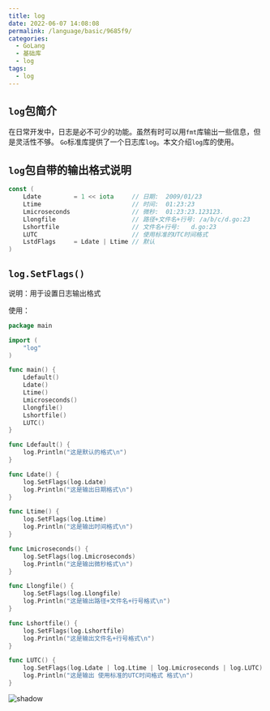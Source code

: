 ```yaml
---
title: log
date: 2022-06-07 14:08:08
permalink: /language/basic/9685f9/
categories:
  - GoLang
  - 基础库
  - log
tags:
  - log
---
```


## `log`包简介

在日常开发中，日志是必不可少的功能。虽然有时可以用`fmt`库输出一些信息，但是灵活性不够。
`Go`标准库提供了一个日志库`log`。本文介绍`log`库的使用。

<!-- more -->

## `log`包自带的输出格式说明

``` go
const (
	Ldate         = 1 << iota     // 日期:  2009/01/23
	Ltime                         // 时间:  01:23:23
	Lmicroseconds                 // 微秒:  01:23:23.123123.
	Llongfile                     // 路径+文件名+行号: /a/b/c/d.go:23
	Lshortfile                    // 文件名+行号:   d.go:23
	LUTC                          // 使用标准的UTC时间格式
	LstdFlags     = Ldate | Ltime // 默认
)
```

## `log.SetFlags()`

说明：用于设置日志输出格式

使用：

``` go
package main

import (
	"log"
)

func main() {
	Ldefault()
	Ldate()
	Ltime()
	Lmicroseconds()
	Llongfile()
	Lshortfile()
	LUTC()
}

func Ldefault() {
	log.Println("这是默认的格式\n")
}

func Ldate() {
	log.SetFlags(log.Ldate)
	log.Println("这是输出日期格式\n")
}

func Ltime() {
	log.SetFlags(log.Ltime)
	log.Println("这是输出时间格式\n")
}

func Lmicroseconds() {
	log.SetFlags(log.Lmicroseconds)
	log.Println("这是输出微秒格式\n")
}

func Llongfile() {
	log.SetFlags(log.Llongfile)
	log.Println("这是输出路径+文件名+行号格式\n")
}

func Lshortfile() {
	log.SetFlags(log.Lshortfile)
	log.Println("这是输出文件名+行号格式\n")
}

func LUTC() {
	log.SetFlags(log.Ldate | log.Ltime | log.Lmicroseconds | log.LUTC)
	log.Println("这是输出 使用标准的UTC时间格式 格式\n")
}
```

![shadow](https://cdn.staticaly.com/gh/xingcxb/blog_img@blog1/%E5%BC%80%E5%8F%91%E8%AF%AD%E8%A8%80/Go/%E6%A0%87%E5%87%86%E5%BA%93%E7%AC%94%E8%AE%B0/145614_jRW0_1388294.png)
